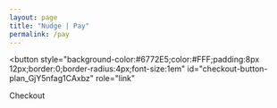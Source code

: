 ```yaml
---
layout: page
title: "Nudge | Pay"
permalink: /pay
---
```


<!-- Load Stripe.js on your website. -->
<script src="https://js.stripe.com/v3"></script>

<!-- Create a button that your customers click to complete their purchase. Customize the styling to suit your branding. -->
<button
  style="background-color:#6772E5;color:#FFF;padding:8px 12px;border:0;border-radius:4px;font-size:1em"
  id="checkout-button-plan_GjY5nfag1CAxbz"
  role="link"
>
  Checkout
</button>

<div id="error-message"></div>

<script>
(function() {
  var stripe = Stripe('pk_test_SjDVyLdDXVq9xe4YpYftOlIn00pHwEeqq4');

  var checkoutButton = document.getElementById('checkout-button-plan_GjY5nfag1CAxbz');
  checkoutButton.addEventListener('click', function () {
    // When the customer clicks on the button, redirect
    // them to Checkout.
    stripe.redirectToCheckout({
      items: [{plan: 'plan_GjY5nfag1CAxbz', quantity: 1}],

      // Do not rely on the redirect to the successUrl for fulfilling
      // purchases, customers may not always reach the success_url after
      // a successful payment.
      // Instead use one of the strategies described in
      // https://stripe.com/docs/payments/checkout/fulfillment
      successUrl: 'https://nudgeware.io/success',
      cancelUrl: 'https://nudgeware.io/canceled',
    })
    .then(function (result) {
      if (result.error) {
        // If `redirectToCheckout` fails due to a browser or network
        // error, display the localized error message to your customer.
        var displayError = document.getElementById('error-message');
        displayError.textContent = result.error.message;
      }
    });
  });
})();
</script>

